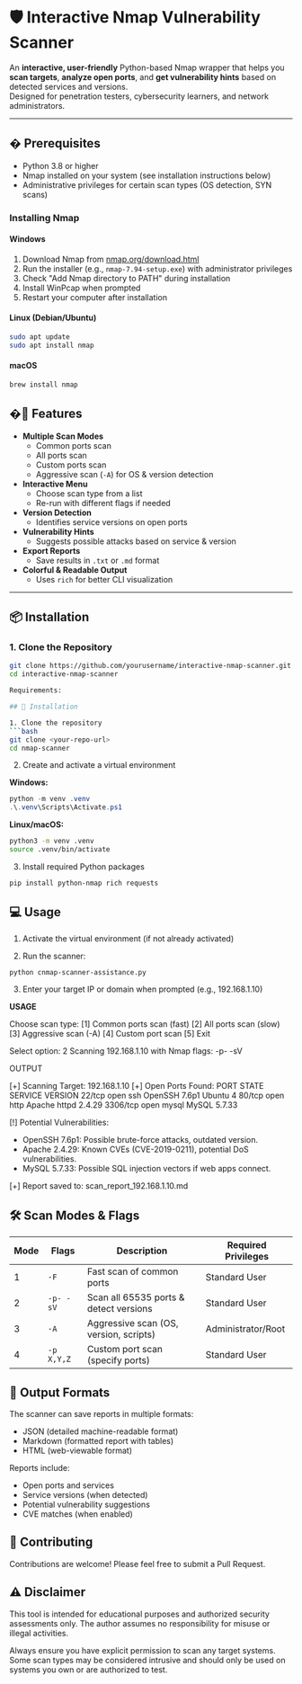 # 🛡️ Interactive Nmap Vulnerability Scanner

An **interactive, user-friendly** Python-based Nmap wrapper that helps you **scan targets**, **analyze open ports**, and **get vulnerability hints** based on detected services and versions.  
Designed for penetration testers, cybersecurity learners, and network administrators.

---

## � Prerequisites

- Python 3.8 or higher
- Nmap installed on your system (see installation instructions below)
- Administrative privileges for certain scan types (OS detection, SYN scans)

### Installing Nmap

#### Windows
1. Download Nmap from [nmap.org/download.html](https://nmap.org/download.html)
2. Run the installer (e.g., `nmap-7.94-setup.exe`) with administrator privileges
3. Check "Add Nmap directory to PATH" during installation
4. Install WinPcap when prompted
5. Restart your computer after installation

#### Linux (Debian/Ubuntu)
```bash
sudo apt update
sudo apt install nmap
```

#### macOS
```bash
brew install nmap
```

## �🚀 Features
- **Multiple Scan Modes**
  - Common ports scan
  - All ports scan
  - Custom ports scan
  - Aggressive scan (`-A`) for OS & version detection
- **Interactive Menu**
  - Choose scan type from a list
  - Re-run with different flags if needed
- **Version Detection**
  - Identifies service versions on open ports
- **Vulnerability Hints**
  - Suggests possible attacks based on service & version
- **Export Reports**
  - Save results in `.txt` or `.md` format
- **Colorful & Readable Output**
  - Uses `rich` for better CLI visualization

---

## 📦 Installation

### 1. Clone the Repository
```bash
git clone https://github.com/yourusername/interactive-nmap-scanner.git
cd interactive-nmap-scanner

Requirements:

## 🔧 Installation

1. Clone the repository
```bash
git clone <your-repo-url>
cd nmap-scanner
```

2. Create and activate a virtual environment

**Windows:**
```powershell
python -m venv .venv
.\.venv\Scripts\Activate.ps1
```

**Linux/macOS:**
```bash
python3 -m venv .venv
source .venv/bin/activate
```

3. Install required Python packages
```bash
pip install python-nmap rich requests
```

## 💻 Usage

1. Activate the virtual environment (if not already activated)

2. Run the scanner:
```bash
python cnmap-scanner-assistance.py
```

3. Enter your target IP or domain when prompted (e.g., 192.168.1.10)

**USAGE**

Choose scan type:
[1] Common ports scan (fast)
[2] All ports scan (slow)
[3] Aggressive scan (-A)
[4] Custom port scan
[5] Exit

Select option: 2
Scanning 192.168.1.10 with Nmap flags: -p- -sV


OUTPUT

[+] Scanning Target: 192.168.1.10
[+] Open Ports Found:
PORT     STATE SERVICE VERSION
22/tcp   open  ssh     OpenSSH 7.6p1 Ubuntu 4
80/tcp   open  http    Apache httpd 2.4.29
3306/tcp open  mysql   MySQL 5.7.33

[!] Potential Vulnerabilities:
- OpenSSH 7.6p1: Possible brute-force attacks, outdated version.
- Apache 2.4.29: Known CVEs (CVE-2019-0211), potential DoS vulnerabilities.
- MySQL 5.7.33: Possible SQL injection vectors if web apps connect.

[+] Report saved to: scan_report_192.168.1.10.md


## 🛠️ Scan Modes & Flags

| Mode | Flags        | Description                                 | Required Privileges |
|------|--------------|---------------------------------------------|-------------------|
| 1    | `-F`         | Fast scan of common ports                   | Standard User |
| 2    | `-p- -sV`    | Scan all 65535 ports & detect versions     | Standard User |
| 3    | `-A`         | Aggressive scan (OS, version, scripts)      | Administrator/Root |
| 4    | `-p X,Y,Z`   | Custom port scan (specify ports)           | Standard User |

## 📝 Output Formats

The scanner can save reports in multiple formats:
- JSON (detailed machine-readable format)
- Markdown (formatted report with tables)
- HTML (web-viewable format)

Reports include:
- Open ports and services
- Service versions (when detected)
- Potential vulnerability suggestions
- CVE matches (when enabled)

## 🤝 Contributing

Contributions are welcome! Please feel free to submit a Pull Request.

## ⚠️ Disclaimer

This tool is intended for educational purposes and authorized security assessments only.
The author assumes no responsibility for misuse or illegal activities.

Always ensure you have explicit permission to scan any target systems.
Some scan types may be considered intrusive and should only be used on systems you own or are authorized to test.
